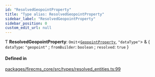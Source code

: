 ```yaml
---
id: "ResolvedGeopointProperty"
title: "Type alias: ResolvedGeopointProperty"
sidebar_label: "ResolvedGeopointProperty"
sidebar_position: 0
custom_edit_url: null
---
```


Ƭ **ResolvedGeopointProperty**: `Omit`\<[`GeopointProperty`](../interfaces/GeopointProperty.md), ``"dataType"``\> & \{ `dataType`: ``"geopoint"`` ; `fromBuilder`: `boolean` ; `resolved`: ``true``  }

#### Defined in

[packages/firecms_core/src/types/resolved_entities.ts:99](https://github.com/FireCMSco/firecms/blob/d45f3739/packages/firecms_core/src/types/resolved_entities.ts#L99)
